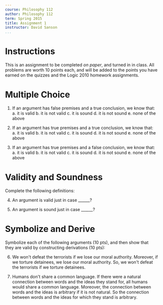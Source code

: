 ```yaml
---
course: Philosophy 112
author: Philosophy 112
term: Spring 2015
title: Assignment 1 
instructor: David Sanson
...
```


# Instructions

This is an assignment to be completed *on paper*, and turned in in class. All problems are worth 10 points each, and will be added to the points you have earned on the quizzes and the Logic 2010 homework assignments.

# Multiple Choice

1.  If an argument has false premises and a true conclusion, we know that:
    a.  it is valid
    b.  it is not valid
    c.  it is sound
    d.  it is not sound
    e.  none of the above

2.  If an argument has true premises and a true conclusion, we know that:
    a.  it is valid
    b.  it is not valid
    c.  it is sound
    d.  it is not sound
    e.  none of the above

3.  If an argument has true premises and a false conclusion, we know that:
    a.  it is valid
    b.  it is not valid
    c.  it is sound
    d.  it is not sound
    e.  none of the above

# Validity and Soundness

Complete the following definitions:

4.  An argument is valid just in case ______?

5.  An argument is sound just in case ______?

# Symbolize and Derive

Symbolize each of the following arguments (10 pts), and then show that they are valid by constructing derivations (10 pts):

6. We won't defeat the terrorists if we lose our moral authority. Moreover, if we torture detainees, we lose our moral authority. So, we won't defeat the terrorists if we torture detainees.

7. Humans don't share a common language. If there were a natural connection between words and the ideas they stand for, all humans would share a common language. Moreover, the connection between words and the ideas is arbitrary if it is not natural. So the connection between words and the ideas for which they stand is arbitrary.



